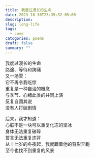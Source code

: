 ```yaml
---
title: 我度过漫长的生命
date: 2023-10-30T23:39:52-05:00
description: 
slug: long-life
tags:
  - Love
catogories: poems
draft: false
summary: ""
---
```

我度过漫长的生命\
路途、等待和踌躇\
又一场雪：\
它不再令我吃惊\
重复是一种自洽的概念\
与季节、心绪此类的共同上演\
反复自圆其说\
没有人打破剧情

后来，我才知道：\
心脏不是一块可以重复化冻的坚冰\
身体无法重复破碎\
誓言无法重复违背\
从十七岁的冬夜起，我就跟着他的背影奔跑\
至今也找不到重复的风景